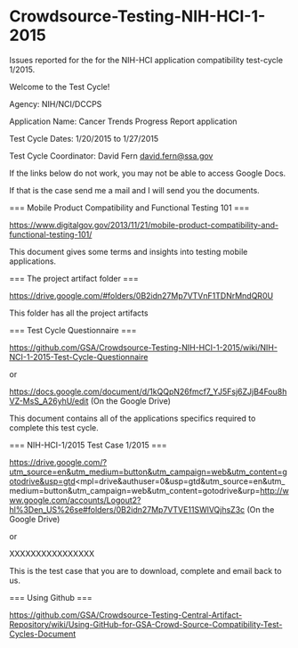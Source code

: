 Crowdsource-Testing-NIH-HCI-1-2015
==================================

Issues reported for the for the NIH-HCI application compatibility test-cycle 1/2015.

Welcome to the Test Cycle!

Agency: NIH/NCI/DCCPS

Application Name: Cancer Trends Progress Report application

Test Cycle Dates: 1/20/2015 to 1/27/2015

Test Cycle Coordinator: David Fern david.fern@ssa.gov

If the links below do not work, you may not be able to access Google Docs.

If that is the case send me a mail and I will send you the documents.

=== Mobile Product Compatibility and Functional Testing 101 ===

https://www.digitalgov.gov/2013/11/21/mobile-product-compatibility-and-functional-testing-101/

This document gives some terms and insights into testing mobile applications.

=== The project artifact folder ===

https://drive.google.com/#folders/0B2idn27Mp7VTVnF1TDNrMndQR0U

This folder has all the project artifacts

=== Test Cycle Questionnaire ===

https://github.com/GSA/Crowdsource-Testing-NIH-HCI-1-2015/wiki/NIH-NCI-1-2015-Test-Cycle-Questionnaire

or

https://docs.google.com/document/d/1kQQpN26fmcf7_YJ5Fsj6ZJjB4Fou8hVZ-MsS_A26yhU/edit (On the Google Drive) 

This document contains all of the applications specifics required to complete this test cycle.

=== NIH-HCI-1/2015 Test Case 1/2015 ===

https://drive.google.com/?utm_source=en&utm_medium=button&utm_campaign=web&utm_content=gotodrive&usp=gtd<mpl=drive&authuser=0&usp=gtd&utm_source=en&utm_medium=button&utm_campaign=web&utm_content=gotodrive&urp=http://www.google.com/accounts/Logout2?hl%3Den_US%26se#folders/0B2idn27Mp7VTVE11SWlVQjhsZ3c (On the Google Drive)

or

XXXXXXXXXXXXXXXX

This is the test case that you are to download, complete and email back to us.

=== Using Github ===

https://github.com/GSA/Crowdsource-Testing-Central-Artifact-Repository/wiki/Using-GitHub-for-GSA-Crowd-Source-Compatibility-Test-Cycles-Document
